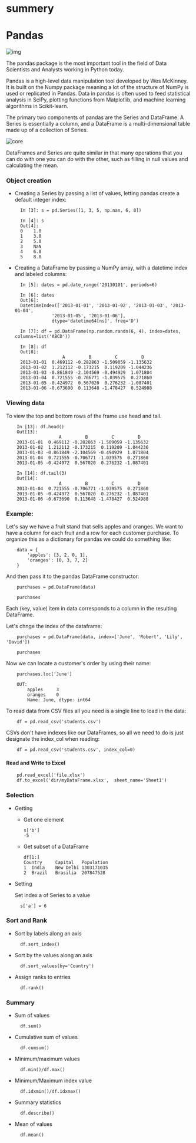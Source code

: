 # summery
# Pandas

![img](https://encrypted-tbn0.gstatic.com/images?q=tbn:ANd9GcRSu9xFbA6COOd9Wq-koFEoAFD7wpFgbvdz6Q&usqp=CAU)

The pandas package is the most important tool in the field of Data Scientists and Analysts working in Python today.


Pandas is a high-level data manipulation tool developed by Wes McKinney. It is built on the Numpy package meaning a lot of the structure of NumPy is used or replicated in Pandas. Data in pandas is often used to feed statistical analysis in SciPy, plotting functions from Matplotlib, and machine learning algorithms in Scikit-learn.

The primary two components of pandas are the Series and DataFrame. A Series is essentially a column, and a DataFrame is a multi-dimensional table made up of a collection of Series.

![core](https://storage.googleapis.com/lds-media/images/series-and-dataframe.width-1200.png)

DataFrames and Series are quite similar in that many operations that you can do with one you can do with the other, such as filling in null values and calculating the mean.

### Object creation

* Creating a Series by passing a list of values, letting pandas create a default integer index:

        In [3]: s = pd.Series([1, 3, 5, np.nan, 6, 8])

        In [4]: s
        Out[4]: 
        0    1.0
        1    3.0
        2    5.0
        3    NaN
        4    6.0
        5    8.0

* Creating a DataFrame by passing a NumPy array, with a datetime index and labeled columns:

        In [5]: dates = pd.date_range('20130101', periods=6)

        In [6]: dates
        Out[6]: 
        DatetimeIndex(['2013-01-01', '2013-01-02', '2013-01-03', '2013-01-04',
                    '2013-01-05', '2013-01-06'],
                    dtype='datetime64[ns]', freq='D')

        In [7]: df = pd.DataFrame(np.random.randn(6, 4), index=dates, columns=list('ABCD'))

        In [8]: df
        Out[8]: 
                        A         B         C         D
        2013-01-01  0.469112 -0.282863 -1.509059 -1.135632
        2013-01-02  1.212112 -0.173215  0.119209 -1.044236
        2013-01-03 -0.861849 -2.104569 -0.494929  1.071804
        2013-01-04  0.721555 -0.706771 -1.039575  0.271860
        2013-01-05 -0.424972  0.567020  0.276232 -1.087401
        2013-01-06 -0.673690  0.113648 -1.478427  0.524988


### Viewing data

To view the top and bottom rows of the frame use head and tail.

        In [13]: df.head()
        Out[13]: 
                        A         B         C         D
        2013-01-01  0.469112 -0.282863 -1.509059 -1.135632
        2013-01-02  1.212112 -0.173215  0.119209 -1.044236
        2013-01-03 -0.861849 -2.104569 -0.494929  1.071804
        2013-01-04  0.721555 -0.706771 -1.039575  0.271860
        2013-01-05 -0.424972  0.567020  0.276232 -1.087401

        In [14]: df.tail(3)
        Out[14]: 
                        A         B         C         D
        2013-01-04  0.721555 -0.706771 -1.039575  0.271860
        2013-01-05 -0.424972  0.567020  0.276232 -1.087401
        2013-01-06 -0.673690  0.113648 -1.478427  0.524988


### Example:

Let's say we have a fruit stand that sells apples and oranges. We want to have a column for each fruit and a row for each customer purchase. To organize this as a dictionary for pandas we could do something like:

        data = {
            'apples': [3, 2, 0, 1], 
            'oranges': [0, 3, 7, 2]
        }



And then pass it to the pandas DataFrame constructor:

        purchases = pd.DataFrame(data)

        purchases




Each (key, value) item in data corresponds to a column in the resulting DataFrame.

Let's chnge the index of the dataframe:

        purchases = pd.DataFrame(data, index=['June', 'Robert', 'Lily', 'David'])

        purchases
    


Now we can locate a customer's order by using their name:

        purchases.loc['June']

        OUT:
            apples     3
            oranges    0
            Name: June, dtype: int64






To read data from CSV files all you need is a single line to load in the data:

        df = pd.read_csv('students.csv')

CSVs don't have indexes like our DataFrames, so all we need to do is just designate the index_col when reading:

        df = pd.read_csv('students.csv', index_col=0)


#### Read and Write to Excel

        pd.read_excel('file.xlsx')
        df.to_excel('dir/myDataFrame.xlsx',  sheet_name='Sheet1')


### Selection

* Getting
  
  - Get one element

        s['b']
        -5

  - Get subset of a DataFrame

        df[1:]
        Country     Capital   Population
        1  India    New Delhi 1303171035
        2  Brazil   Brasilia  207847528


* Setting
  
  Set index a of Series to a value

        s['a'] = 6

### Sort and Rank

* Sort by labels along an axis

        df.sort_index()

* Sort by the values along an axis

        df.sort_values(by='Country') 

* Assign ranks to entries

        df.rank()

### Summary

* Sum of values

        df.sum()

* Cumulative sum of values

        df.cumsum()

* Minimum/maximum values

        df.min()/df.max()

* Minimum/Maximum index value

        df.idxmin()/df.idxmax() 

* Summary statistics

        df.describe()

* Mean of values

        df.mean()



